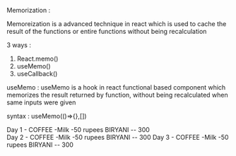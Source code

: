 Memorization :

Memoreization is a advanced technique in react which is used to cache the result of the functions or entire functions without being recalculation

3 ways :

1. React.memo()
2. useMemo()
3. useCallback()

useMemo : useMemo is a hook in react functional based component which memorizes the result returned by function, without being recalculated when same inputs were given

syntax : useMemo(()=>{},[])

Day 1 - COFFEE -Milk -50 rupees BIRYANI -- 300  
 Day 2 - COFFEE -Milk -50 rupees BIRYANI -- 300
Day 3 - COFFEE -Milk -50 rupees BIRYANI -- 300
